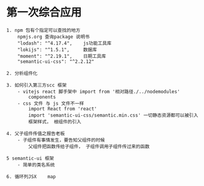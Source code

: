 #  第一次综合应用
    1. npm 包有个指定可以查找的地方 
        npmjs.org 查询package 说明书
        "lodash": "^4.17.4",    js功能工具库
        "lokijs": "^1.5.1",     数据库 
        "moment": "^2.19.1",    日期工具库
        "semantic-ui-css": "^2.2.12"    

    2. 分析组件化 

    3. 如何引入第三方scc 框架
        - vitejs react 脚手架中 import from '相对路径./../nodemodules'
            components
        - css 文件 与 js 文件不一样 
            import React from 'react'
            import 'semantic-ui-css/semantic.min.css' 一切静态资源都可以被引入
            框架样式， 根组件的引入

    4. 父子组件传值之报告老板
        - 子组件有事情发生，要告知父组件的时候
            父组件把函数传给子组件， 子组件调用子组件传过来的函数

    5 semantic-ui 框架
        - 简单的类名系统

    6. 循环列JSX    map 
